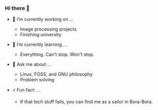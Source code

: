 ### Hi there 👋

- 🔭 I’m currently working on ...
  * Image processing projects
  * Finishing university

- 🌱 I’m currently learning ...
  * Everything. Can't stop. Won't stop.

- 💬 Ask me about ...
  * Linux, FOSS, and GNU philosophy
  * Problem solving

- ⚡ Fun fact: ...
  * If that tech stuff fails, you can find me as a sailor in Bora-Bora.
<!--
**ctsiaousis/ctsiaousis** is a ✨ _special_ ✨ repository because its `README.md` (this file) appears on your GitHub profile.

Here are some ideas to get you started:

- 🔭 I’m currently working on ...
- 🌱 I’m currently learning ...
- 👯 I’m looking to collaborate on ...
- 🤔 I’m looking for help with ...
- 💬 Ask me about ...
- 📫 How to reach me: ...
- 😄 Pronouns: ...
- ⚡ Fun fact: ...
-->
